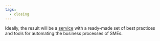 ```yaml
---
tags:
  - closing
---
```


Ideally, the result will be a [service](..\in_progress\Raw\Dashboard.md) with a ready-made set of best practices and tools for automating the business processes of SMEs.
